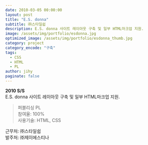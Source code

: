 ```yaml
---
date: 2010-03-05 00:00:00
layout: post
title: "E.S. donna"
subtitle: ㈜스타일쉽
description: E.S. donna 사이트 레이아웃 구축 및 일부 HTML마크업 지원.
image: /assets/img/portfolio/esdonna.jpg
optimized_image: /assets/img/portfolio/esdonna_thumb.jpg
category: project
category_encode: "구축"
tags:
  - CSS
  - HTML
  - PL
author: jihy
paginate: false
---
```


**2010 S/S** <br>
E.S. donna 사이트 레이아웃 구축 및 일부 HTML마크업 지원.

> 퍼블리싱 PL <br>
참여율: 100% <br>
사용기술: HTML, CSS

근무처: ㈜스타일쉽 <br>
발주처: ㈜제이에스티나
